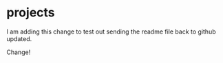 # projects

I am adding this change to test out sending the readme file back to github updated.

Change!
